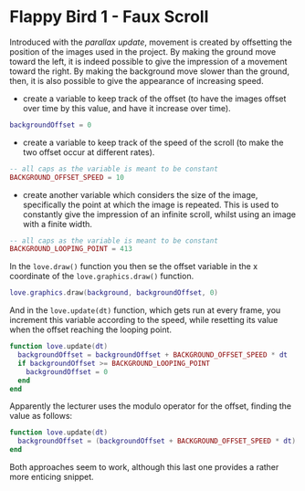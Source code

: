 # Flappy Bird 1 - Faux Scroll

Introduced with the _parallax update_, movement is created by offsetting the position of the images used in the project. By making the ground move toward the left, it is indeed possible to give the impression of a movement toward the right. By making the background move slower than the ground, then, it is also possible to give the appearance of increasing speed.

- create a variable to keep track of the offset (to have the images offset over time by this value, and have it increase over time).

```lua
backgroundOffset = 0
```

- create a variable to keep track of the speed of the scroll (to make the two offset occur at different rates).

```lua
-- all caps as the variable is meant to be constant
BACKGROUND_OFFSET_SPEED = 10
```

- create another variable which considers the size of the image, specifically the point at which the image is repeated. This is used to constantly give the impression of an infinite scroll, whilst using an image with a finite width.

```lua
-- all caps as the variable is meant to be constant
BACKGROUND_LOOPING_POINT = 413
```

In the `love.draw()` function you then se the offset variable in the x coordinate of the `love.graphics.draw()` function.

```lua
love.graphics.draw(background, backgroundOffset, 0)
```

And in the `love.update(dt)` function, which gets run at every frame, you increment this variable according to the speed, while resetting its value when the offset reaching the looping point.

```lua
function love.update(dt)
  backgroundOffset = backgroundOffset + BACKGROUND_OFFSET_SPEED * dt
  if backgroundOffset >= BACKGROUND_LOOPING_POINT
    backgroundOffset = 0
  end
end
```

Apparently the lecturer uses the modulo operator for the offset, finding the value as follows:

```lua
function love.update(dt)
  backgroundOffset = (backgroundOffset + BACKGROUND_OFFSET_SPEED * dt) % BACKGROUND_LOOPING_POINT
end
```

Both approaches seem to work, although this last one provides a rather more enticing snippet.